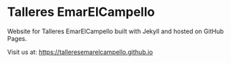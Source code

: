 # Talleres EmarElCampello

Website for Talleres EmarElCampello built with Jekyll and hosted on GitHub Pages.

Visit us at: https://talleresemarelcampello.github.io
